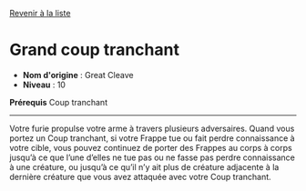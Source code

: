 [Revenir à la liste](..)

# Grand coup tranchant

 * **Nom d'origine** : Great Cleave
 * **Niveau** : 10


<p><strong>Prérequis</strong> Coup tranchant</p>
<hr>
<p>Votre furie propulse votre arme à travers plusieurs adversaires. Quand vous portez un Coup tranchant, si votre Frappe tue ou fait perdre connaissance à votre cible, vous pouvez continuez de porter des Frappes au corps à corps jusqu’à ce que l’une d’elles ne tue pas ou ne fasse pas perdre connaissance à une créature, ou jusqu’à ce qu’il n’y ait plus de créature adjacente à la dernière créature que vous avez attaquée avec votre Coup tranchant.</p>